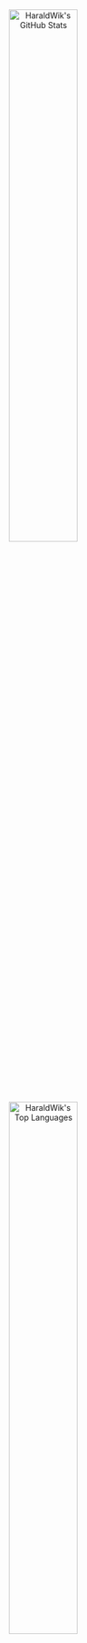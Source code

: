 
<div align="center">
  <a href="https://github.com/HaraldWik">
    <img src="https://github-readme-stats.vercel.app/api?username=HaraldWik&hide_title=false&hide_rank=false&show_icons=true&include_all_commits=true&count_private=true&disable_animations=false&theme=dracula&locale=en&hide_border=false"
         alt="HaraldWik's GitHub Stats"
         style="width: 49%; display: inline-block; vertical-align: top; margin: 1%;" />
  </a>

  <a href="https://github.com/HaraldWik">
    <img src="https://github-readme-stats.vercel.app/api/top-langs/?username=HaraldWik&layout=compact&theme=dracula&hide_title=false"
         alt="HaraldWik's Top Languages"
         style="width: 49%; display: inline-block; vertical-align: top; margin: 1%;" />
  </a>
</div>
